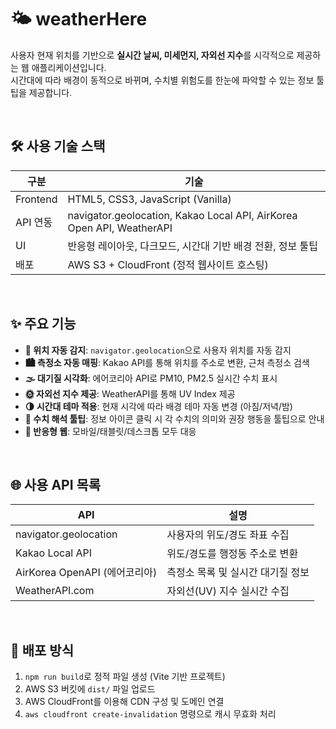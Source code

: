 # 🌤️ weatherHere

사용자 현재 위치를 기반으로 **실시간 날씨, 미세먼지, 자외선 지수**를 시각적으로 제공하는 웹 애플리케이션입니다.  
시간대에 따라 배경이 동적으로 바뀌며, 수치별 위험도를 한눈에 파악할 수 있는 정보 툴팁을 제공합니다.

<br/>

## 🛠️ 사용 기술 스택

| 구분     | 기술                                                                  |
| -------- | --------------------------------------------------------------------- |
| Frontend | HTML5, CSS3, JavaScript (Vanilla)                                     |
| API 연동 | navigator.geolocation, Kakao Local API, AirKorea Open API, WeatherAPI |
| UI       | 반응형 레이아웃, 다크모드, 시간대 기반 배경 전환, 정보 툴팁           |
| 배포     | AWS S3 + CloudFront (정적 웹사이트 호스팅)                            |

<br/>

## ✨ 주요 기능

- **📍 위치 자동 감지**: `navigator.geolocation`으로 사용자 위치를 자동 감지
- **🏙️ 측정소 자동 매핑**: Kakao API를 통해 위치를 주소로 변환, 근처 측정소 검색
- **🌫️ 대기질 시각화**: 에어코리아 API로 PM10, PM2.5 실시간 수치 표시
- **🌞 자외선 지수 제공**: WeatherAPI를 통해 UV Index 제공
- **🌗 시간대 테마 적용**: 현재 시각에 따라 배경 테마 자동 변경 (아침/저녁/밤)
- **🧾 수치 해석 툴팁**: 정보 아이콘 클릭 시 각 수치의 의미와 권장 행동을 툴팁으로 안내
- **📱 반응형 웹**: 모바일/태블릿/데스크톱 모두 대응

<br/>

## 🌐 사용 API 목록

| API                           | 설명                              |
| ----------------------------- | --------------------------------- |
| navigator.geolocation         | 사용자의 위도/경도 좌표 수집      |
| Kakao Local API               | 위도/경도를 행정동 주소로 변환    |
| AirKorea OpenAPI (에어코리아) | 측정소 목록 및 실시간 대기질 정보 |
| WeatherAPI.com                | 자외선(UV) 지수 실시간 수집       |

<br/>

## 🚀 배포 방식

1. `npm run build`로 정적 파일 생성 (Vite 기반 프로젝트)
2. AWS S3 버킷에 `dist/` 파일 업로드
3. AWS CloudFront를 이용해 CDN 구성 및 도메인 연결
4. `aws cloudfront create-invalidation` 명령으로 캐시 무효화 처리
